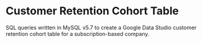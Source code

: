 # Customer Retention Cohort Table
SQL queries written in MySQL v5.7 to create a Google Data Studio customer retention cohort table for a subscription-based company.
